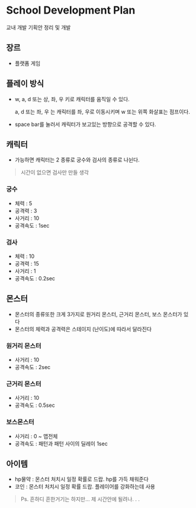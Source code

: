 # School Development Plan
교내 개발 기획안 정리 및 개발


## 장르
- 플랫폼 게임

## 플레이 방식 
- w, a, d 또는 상, 좌, 우 키로 캐릭터를 움직일 수 있다.

  a, d 또는 좌, 우 는 캐릭터를 좌, 우로 이동시키며 w 또는 위쪽 화살표는 점프이다.

-  space bar를 눌러서 캐릭터가 보고있는 방향으로 공격할 수 있다.

## 캐릭터
- 가능하면 캐릭터는 2 종류로 궁수와 검사의 종류로 나뉜다.
> 시간이 없으면 검사만 만들 생각

### 궁수
- 체력 : 5
- 공격력 : 3
- 사거리 : 10
- 공격속도 : 1sec

### 검사
- 체력 : 10
- 공격력 : 15
- 사거리 : 1
- 공격속도 : 0.2sec

## 몬스터
- 몬스터의 종류또한 크게 3가지로 원거리 몬스터, 근거리 몬스터, 보스 몬스터가 있다
- 몬스터의 체력과 공격력은 스테이지 (난이도)에 따라서 달라진다

### 원거리 몬스터
- 사거리 : 10
- 공격속도 : 2sec

### 근거리 몬스터
- 사거리 : 10
- 공격속도 : 0.5sec

### 보스몬스터
- 사거리 : 0 ~ 맵전체
- 공격속도 : 패턴과 패턴 사이의 딜레이 1sec

## 아이템
- hp물약 : 몬스터 처치시 일정 확률로 드랍. hp를 가득 채워준다
- 코인 : 몬스터 처치시 일정 확률 드랍. 플레이어를 강화하는데 사용


> Ps. 흔하디 흔한거기는 하지만... 제 시간안에 될려나. . .
